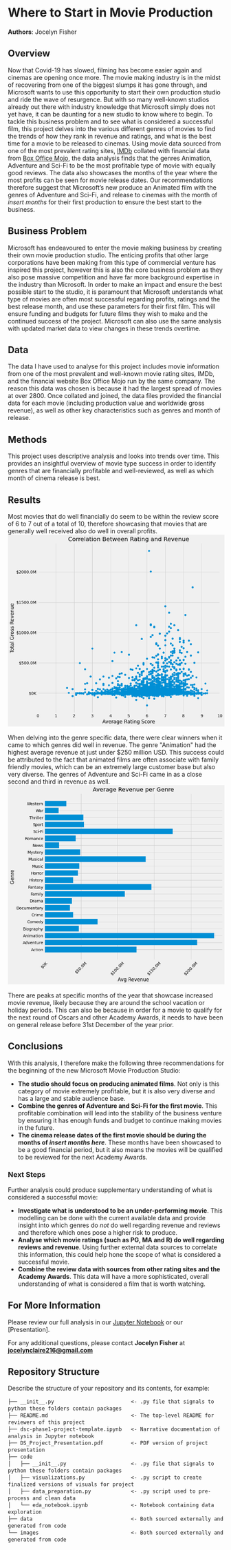 # Where to Start in Movie Production

**Authors**: Jocelyn Fisher

## Overview

Now that Covid-19 has slowed, filming has become easier again and cinemas are opening once more. The movie making industry is in the midst of recovering from one of the biggest slumps it has gone through, and Microsoft wants to use this opportunity to start their own production studio and ride the wave of resurgence. But with so many well-known studios already out there with industry knowledge that Microsoft simply does not yet have, it can be daunting for a new studio to know where to begin. To tackle this business problem and to see what is considered a successful film, this project delves into the various different genres of movies to find the trends of how they rank in revenue and ratings, and what is the best time for a movie to be released to cinemas. Using movie data sourced from one of the most prevalent rating sites, [IMDb](https://www.imdb.com/) collated with financial data from [Box Office Mojo](https://www.boxofficemojo.com/), the data analysis finds that the genres Animation, Adventure and Sci-Fi to be the most profitable type of movie with equally good reviews. The data also showcases the months of the year where the most profits can be seen for movie release dates. Our recommendations therefore suggest that Microsoft’s new produce an Animated film with the genres of Adventure and Sci-Fi, and release to cinemas with the month of *insert months* for their first production to ensure the best start to the business.


## Business Problem

Microsoft has endeavoured to enter the movie making business by creating their own movie production studio. The enticing profits that other large corporations have been making from this type of commercial venture has inspired this project, however this is also the core business problem as they also pose massive competition and have far more background expertise in the industry than Microsoft. In order to make an impact and ensure the best possible start to the studio, it is paramount that Microsoft understands what type of movies are often most successful regarding profits, ratings and the best release month, and use these parameters for their first film. This will ensure funding and budgets for future films they wish to make and the continued success of the project. Microsoft can also use the same analysis with updated market data to view changes in these trends overtime.


## Data

The data I have used to analyse for this project includes movie information from one of the most prevalent and well-known movie rating sites, IMDb, and the financial website Box Office Mojo run by the same company. The reason this data was chosen is because it had the largest spread of movies at over 2800. Once collated and joined, the data files provided the financial data for each movie (including production value and worldwide gross revenue), as well as other key characteristics such as genres and month of release.


## Methods

This project uses descriptive analysis and looks into trends over time. This provides an insightful overview of movie type success in order to identify genres that are financially profitable and well-reviewed, as well as which month of cinema release is best.


## Results

Most movies that do well financially do seem to be within the review score of 6 to 7 out of a total of 10, therefore showcasing that movies that are generally well received also do well in overall profits.
![review_vs_revenue.png](images/review_vs_revenue.png)

When delving into the genre specific data, there were clear winners when it came to which genres did well in revenue. The genre "Animation" had the highest average revenue at just under $250 million USD. This success could be attributed to the fact that animated films are often associate with family friendly movies, which can be an extremely large customer base but also very diverse. The genres of Adventure and Sci-Fi came in as a close second and third in revenue as well.
![revenue_genre.png](images/revenue_genre.png)

There are peaks at specific months of the year that showcase increased movie revenue, likely because they are around the school vacation or holiday periods. This can also be because in order for a movie to qualify for the next round of Oscars and other Academy Awards, it needs to have been on general release before 31st December of the year prior.
![]()

## Conclusions

With this analysis, I therefore make the following three recommendations for the beginning of the new Microsoft Movie Production Studio:
- **The studio should focus on producing animated films**. Not only is this category of movie extremely profitable, but it is also very diverse and has a large and stable audience base.
- **Combine the genres of Adventure and Sci-Fi for the first movie**. This profitable combination will lead into the stability of the business venture by ensuring it has enough funds and budget to continue making movies in the future.
- **The cinema release dates of the first movie should be during the months of *insert months here***. These months have been showcased to be a good financial period, but it also means the movies will be qualified to be reviewed for the next Academy Awards.

### Next Steps
Further analysis could produce supplementary understanding of what is considered a successful movie:
- **Investigate what is understood to be an under-performing movie**. This modelling can be done with the current available data and provide insight into which genres do *not* do well regarding revenue and reviews and therefore which ones pose a higher risk to produce.
- **Analyse which movie ratings (such as PG, MA and R) do well regarding reviews and revenue**. Using further external data sources to correlate this information, this could help hone the scope of what is considered a successful movie.
- **Combine the review data with sources from other rating sites and the Academy Awards**. This data will have a more sophisticated, overall understanding of what is considered a film that is worth watching.


## For More Information

Please review our full analysis in our [Jupyter Notebook](Movie_Genre_Analysis.ipynb) or our [Presentation].

For any additional questions, please contact **Jocelyn Fisher** at **[jocelynclaire216@gmail.com](mailto:jocelynclaire216@gmail.com)**

## Repository Structure

Describe the structure of your repository and its contents, for example:

```
├── __init__.py                         <- .py file that signals to python these folders contain packages
├── README.md                           <- The top-level README for reviewers of this project
├── dsc-phase1-project-template.ipynb   <- Narrative documentation of analysis in Jupyter notebook
├── DS_Project_Presentation.pdf         <- PDF version of project presentation
├── code
│   ├── __init__.py                     <- .py file that signals to python these folders contain packages
│   ├── visualizations.py               <- .py script to create finalized versions of visuals for project
│   ├── data_preparation.py             <- .py script used to pre-process and clean data
│   └── eda_notebook.ipynb              <- Notebook containing data exploration
├── data                                <- Both sourced externally and generated from code
└── images                              <- Both sourced externally and generated from code
```
